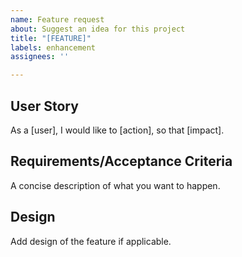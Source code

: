 ```yaml
---
name: Feature request
about: Suggest an idea for this project
title: "[FEATURE]"
labels: enhancement
assignees: ''

---
```


## User Story
As a [user], I would like to [action], so that [impact].

## Requirements/Acceptance Criteria
A concise description of what you want to happen.

## Design
Add design of the feature if applicable.
